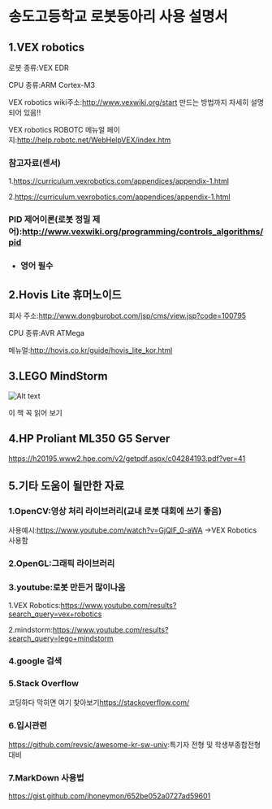 송도고등학교 로봇동아리 사용 설명서
===============================
1.VEX robotics
---------------

로봇 종류:VEX EDR 

CPU 종류:ARM Cortex-M3 

VEX robotics wiki주소:<http://www.vexwiki.org/start> 만드는 방법까지 자세히 설명되어 있음!!

VEX robotics ROBOTC 메뉴얼 페이지:<http://help.robotc.net/WebHelpVEX/index.htm> 

### 참고자료(센서)

1.<https://curriculum.vexrobotics.com/appendices/appendix-1.html>
          
2.<https://curriculum.vexrobotics.com/appendices/appendix-1.html>

### PID 제어이론(로봇 정밀 제어):<http://www.vexwiki.org/programming/controls_algorithms/pid>
 
 * ### 영어 필수 

2.Hovis Lite 휴머노이드 
----------------------

회사 주소:<http://www.dongburobot.com/jsp/cms/view.jsp?code=100795> 

CPU 종류:AVR ATMega

메뉴얼:<http://hovis.co.kr/guide/hovis_lite_kor.html> 

3.LEGO MindStorm 
----------------- 

![Alt text](http://bimage.interpark.com/goods_image/2/1/2/4/224692124s.jpg)

이 책 꼭 읽어 보기 

4.HP Proliant ML350 G5 Server
--------------------------

<https://h20195.www2.hpe.com/v2/getpdf.aspx/c04284193.pdf?ver=41>

5.기타 도움이 될만한 자료
----------------------

### 1.OpenCV:영상 처리 라이브러리(교내 로봇 대회에 쓰기 좋음)
  
  사용예시:<https://www.youtube.com/watch?v=GjQlF_0-aWA> ->VEX Robotics 사용함


### 2.OpenGL:그래픽 라이브러리


### 3.youtube:로봇 만든거 많이나옴

  1.VEX Robotics:<https://www.youtube.com/results?search_query=vex+robotics>
  
  2.mindstorm:<https://www.youtube.com/results?search_query=lego+mindstorm>
  
  
### 4.google 검색


### 5.Stack Overflow

  코딩하다 막히면 여기 찾아보기<https://stackoverflow.com/>
  
  
### 6.입시관련

   <https://github.com/revsic/awesome-kr-sw-univ>:특기자 전형 및 학생부종합전형 대비

### 7.MarkDown 사용법

  <https://gist.github.com/ihoneymon/652be052a0727ad59601>
  
  
